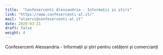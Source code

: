 ```yaml
---
title:  "Confesercenti Alessandria - Informații și știri"
link: "https://www.confesercenti-al.it/"
mail: "alservi@confesercenti-al.it"
date: 2020-03-31
draft: false
weight: 4
---
```


Confesercenti Alessandria - Informații și știri pentru cetățeni și comercianți
